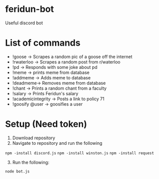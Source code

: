# feridun-bot
Useful discord bot

# List of commands
- !goose -> Scrapes a random pic of a goose off the internet
- !rwaterloo -> Scrapes a random post from r/waterloo
- !pd -> Responds with some joke about pd
- !meme -> prints meme from database
- !addmeme -> Adds meme to database
- !deadmeme-> Removes meme from database
- !chant -> Prints a random chant from a faculty
- !salary -> Prints Feridun's salary
- !academicintegrity -> Posts a link to policy 71
- !goosify @user -> goosifies a user

# Setup (Need token)

1. Download repository
2. Navigate to repository and run the following

```npm -install discord.js```
```npm -install winston.js```
```npm -install request```

3. Run the following:

```node bot.js```

